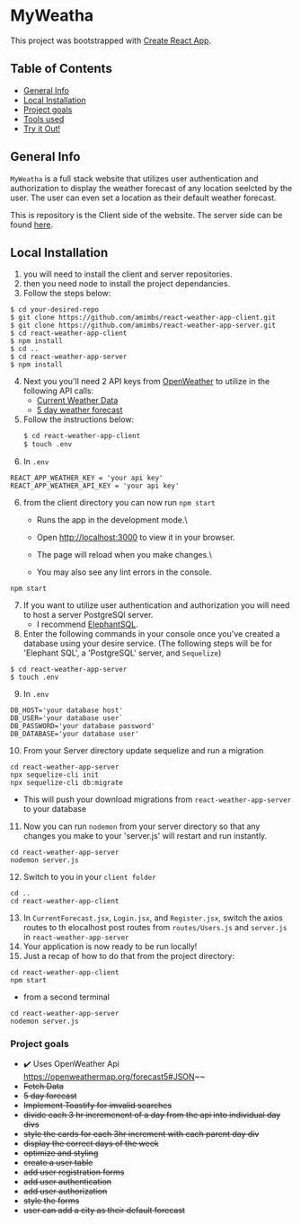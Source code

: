 # MyWeatha

This project was bootstrapped with [Create React App](https://github.com/facebook/create-react-app).

## Table of Contents
* [General Info](#general-info)
* [Local Installation](#local-installation)
* [Project goals](#project-goals)
* [Tools used](#tools-used)
* [Try it Out!](#try-it-out)


## General Info
`MyWeatha` is a full stack website that utilizes user authentication and authorization to display the weather forecast of any location seelcted by the user. The user can even set a location as their default weather forecast.

This is repository is the Client side of the website. The server side can be found [here](https://github.com/amimbs/react-weather-app-server.git).

## Local Installation
1) you will need to install the client and server repositories.
2) then you need node to install the project dependancies. 
3) Follow the steps below:
```console
$ cd your-desired-repo
$ git clone https://github.com/amimbs/react-weather-app-client.git
$ git clone https://github.com/amimbs/react-weather-app-server.git
$ cd react-weather-app-client
$ npm install
$ cd ..
$ cd react-weather-app-server
$ npm install
```
4) Next you you'll need 2 API keys from [OpenWeather](https://openweathermap.org/) to utilize in the following API calls:
    - [Current Weather Data](https://openweathermap.org/current)
    - [5 day weather forecast](https://openweathermap.org/forecast5)
4) Follow the instructions below:
    ```bash
    $ cd react-weather-app-client
    $ touch .env
    ```
5) In `.env`
```
REACT_APP_WEATHER_KEY = 'your api key'
REACT_APP_WEATHER_API_KEY = 'your api key'
```
6) from the client directory you can now run `npm start`
    - Runs the app in the development mode.\
    - Open [http://localhost:3000](http://localhost:3000) to view it in your browser.

    - The page will reload when you make changes.\
    - You may also see any lint errors in the console.
```console
npm start
```
7) If you want to utilize user authentication and authorization you will need to host a server PostgreSQl server.
    - I recommend [ElephantSQL](https://www.elephantsql.com/).
8) Enter the following commands in your console once you've created a database using your desire service. (The following steps will be for 'Elephant SQL', a 'PostgreSQL' server, and `Sequelize`)
```console
$ cd react-weather-app-server
$ touch .env
```
9) In `.env`
```
DB_HOST='your database host'
DB_USER='your database user`
DB_PASSWORD='your database password'
DB_DATABASE='your database user'
```
10) From your Server directory update sequelize and run a migration
```console
cd react-weather-app-server
npx sequelize-cli init
npx sequelize-cli db:migrate
```
- This will push your download migrations from `react-weather-app-server` to your database

11) Now you can run `nodemon` from your server directory so that any changes you make to your 'server.js' will restart and run instantly.
```console
cd react-weather-app-server
nodemon server.js
```
12) Switch to you in your `client folder`
```console
cd ..
cd react-weather-app-client
```
13) In `CurrentForecast.jsx`, `Login.jsx`, and `Register.jsx`, switch the axios routes to th elocalhost post routes from `routes/Users.js` and `server.js` in `react-weather-app-server`
14) Your application is now ready to be run locally!
15) Just a recap of how to do that from the project directory:
```console
cd react-weather-app-client
npm start
```
- from a second terminal
```console
cd react-weather-app-server
nodemon server.js
```

### Project goals
- :heavy_check_mark: Uses OpenWeather Api https://openweathermap.org/forecast5#JSON~~
- ~~Fetch Data~~
- ~~5 day forecast~~
- ~~Implement Toastify for imvalid searches~~
- ~~divide each 3 hr incremenent of a day from the api into individual day divs~~
- ~~style the cards for each 3hr increment with each parent day div~~
- ~~display the correct days of the week~~
- ~~optimize and styling~~
- ~~create a user table~~
- ~~add user registration forms~~
- ~~add user authentication~~ 
- ~~add user authorization~~
- ~~style the forms~~
- ~~user can add a city as their default forecast~~





